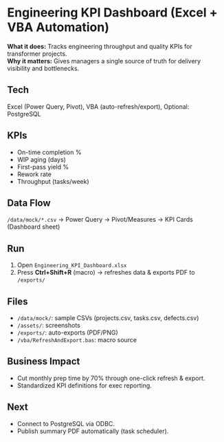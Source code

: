 # Engineering KPI Dashboard (Excel + VBA Automation)

**What it does:** Tracks engineering throughput and quality KPIs for transformer projects.  
**Why it matters:** Gives managers a single source of truth for delivery visibility and bottlenecks.

## Tech
Excel (Power Query, Pivot), VBA (auto-refresh/export), Optional: PostgreSQL

## KPIs
- On-time completion %
- WIP aging (days)
- First-pass yield %
- Rework rate
- Throughput (tasks/week)

## Data Flow
`/data/mock/*.csv` → Power Query → Pivot/Measures → KPI Cards (Dashboard sheet)

## Run
1) Open `Engineering_KPI_Dashboard.xlsx`
2) Press **Ctrl+Shift+R** (macro) → refreshes data & exports PDF to `/exports/`

## Files
- `/data/mock/`: sample CSVs (projects.csv, tasks.csv, defects.csv)
- `/assets/`: screenshots
- `/exports/`: auto-exports (PDF/PNG)
- `/vba/RefreshAndExport.bas`: macro source

## Business Impact
- Cut monthly prep time by 70% through one-click refresh & export.
- Standardized KPI definitions for exec reporting.

## Next
- Connect to PostgreSQL via ODBC.
- Publish summary PDF automatically (task scheduler).
